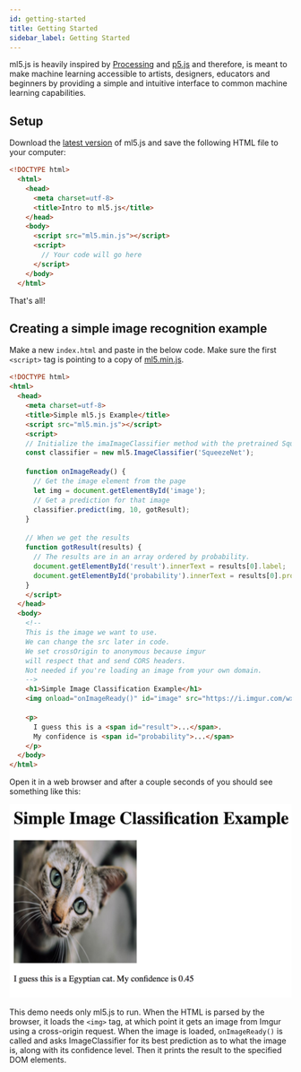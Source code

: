 ```yaml
---
id: getting-started
title: Getting Started
sidebar_label: Getting Started
---
```


ml5.js is heavily inspired by [Processing](https://processing.org/) and [p5.js](https://p5js.org/) and therefore, is meant to make machine learning accessible to artists, designers, educators and beginners by providing a simple and intuitive interface to common machine learning capabilities.

## Setup

Download the [latest version](https://github.com/ITPNYU/ml5) of ml5.js and save the following HTML file to your computer:

```html
<!DOCTYPE html>
  <html>
    <head>
      <meta charset=utf-8>
      <title>Intro to ml5.js</title>
    </head>
    <body>
      <script src="ml5.min.js"></script>
      <script>
        // Your code will go here 
      </script>
    </body>
  </html>
```

That's all!

## Creating a simple image recognition example

Make a new `index.html` and paste in the below code. Make sure the first `<script>` tag is pointing to a copy of [ml5.min.js](https://github.com/ITPNYU/ml5/tree/master/dist).

```html
<!DOCTYPE html>
<html>
  <head>
    <meta charset=utf-8>
    <title>Simple ml5.js Example</title>
    <script src="ml5.min.js"></script>
    <script>
    // Initialize the imaImageClassifier method with the pretrained SqueezeNet model.
    const classifier = new ml5.ImageClassifier('SqueezeNet');

    function onImageReady() {
      // Get the image element from the page
      let img = document.getElementById('image');
      // Get a prediction for that image
      classifier.predict(img, 10, gotResult);
    }

    // When we get the results
    function gotResult(results) {
      // The results are in an array ordered by probability.
      document.getElementById('result').innerText = results[0].label;
      document.getElementById('probability').innerText = results[0].probability.toPrecision(2);
    }
    </script>
  </head>
  <body>
    <!-- 
    This is the image we want to use. 
    We can change the src later in code. 
    We set crossOrigin to anonymous because imgur 
    will respect that and send CORS headers. 
    Not needed if you're loading an image from your own domain.
    -->
    <h1>Simple Image Classification Example</h1>
    <img onload="onImageReady()" id="image" src="https://i.imgur.com/wxrLX68.jpg" crossOrigin="anonymous" >

    <p>
      I guess this is a <span id="result">...</span>. 
      My confidence is <span id="probability">...</span>
    </p>
  </body>
</html>
```

Open it in a web browser and after a couple seconds of you should see something like this:

<img src="assets/img/getting-started.png">

This demo needs only ml5.js to run. When the HTML is parsed by the browser, it loads the `<img>` tag, at which point it gets an image from Imgur using a cross-origin request. When the image is loaded, `onImageReady()` is called and asks ImageClassifier for its best prediction as to what the image is, along with its confidence level. Then it prints the result to the specified DOM elements.